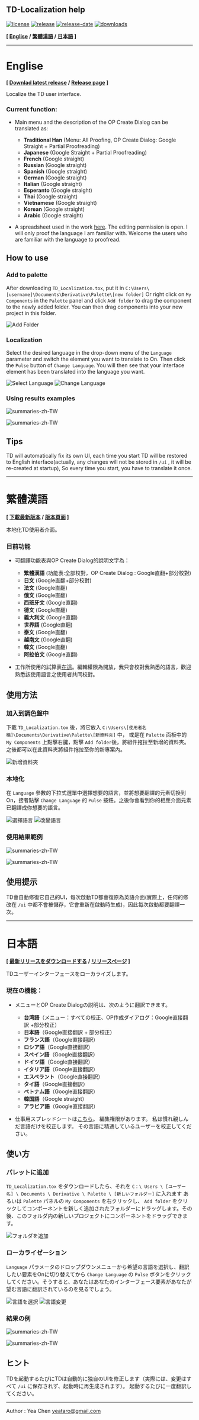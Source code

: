 TD-Localization help
---
[![license](https://img.shields.io/github/license/yeataro/TD-Localization.svg)](LICENSE)
[![release](https://img.shields.io/github/release/yeataro/TD-Localization.svg)](https://github.com/yeataro/TD-Localization/releases/latest)
[![release-date](https://img.shields.io/github/release-date/yeataro/TD-Localization.svg)](https://github.com/yeataro/TD-Localization/releases)
[![downloads](https://img.shields.io/github/downloads/yeataro/TD-Localization/total.svg)](https://github.com/yeataro/TD-Localization/releases/latest/download/TD_Localization.tox)

**[ [Englise](#english) / [繁體漢語](#繁體漢語) / [日本語](#日本語) ]**

----------
# Englise
**[ 
[Downlad latest release](https://github.com/yeataro/TD-Localization/releases/latest/download/TD_Localization.tox)
 / 
[Release page](https://github.com/yeataro/TD-Localization/releases/)
 ]**

Localize the TD user interface.



### Current function: 

- Main menu and the description of the OP Create Dialog can be translated as:

	- **Traditional Han** (Menu: All Proofing, OP Create Dialog: Google Straight + Partial Proofreading)
	- **Japanese** (Google Straight + Partial Proofreading)
	- **French** (Google straight)
	- **Russian** (Google straight)
	- **Spanish** (Google straight)
	- **German** (Google straight)
	- **Italian** (Google straight)
	- **Esperanto** (Google straight)
	- **Thai** (Google straight)
	- **Vietnamese** (Google straight)
	- **Korean** (Google straight)
	- **Arabic** (Google straight)

- A spreadsheet used in the work [here](https://docs.google.com/spreadsheets/d/1NJm6y2Eg9iyHv9mFdaBHJw_12bNU1CDQBGmgoTJVkHo/edit?usp=sharing). The editing permission is open. I will only proof the language I am familiar with. Welcome the users who are familiar with the language to proofread.
## How to use
### Add to palette
After downloading `TD_Localization.tox`, put it in `C:\Users\[username]\Documents\Derivative\Palette\[new folder]`
Or right click on `My Components` in the `Palette` panel and click `Add folder` to drag the component to the newly added folder. You can then drag components into your new project in this folder.

![Add Folder](img/ADD-TO-PALETTE-0.png)

### Localization
Select the desired language in the drop-down menu of the `Language` parameter and switch the element you want to translate to On. Then click the `Pulse` button of `Change Language`. You will then see that your interface element has been translated into the language you want.

![Select Language](img/choice-l.png)
![Change Language](img/change-l.png)

### Using results examples
![summaries-zh-TW](img/menus-fr.png)

![summaries-zh-TW](img/summaries-fr.png)


## Tips
TD will automatically fix its own UI, each time you start TD will be restored to English interface(actually, any changes will not be stored in `/ui` , it will be re-created at startup), So every time you start, you have to translate it once.

----------

# 繁體漢語
**[ 
[下載最新版本](https://github.com/yeataro/TD-Localization/releases/latest/download/TD_Localization.tox)
 / 
[版本頁面](https://github.com/yeataro/TD-Localization/releases/)
 ]**

本地化TD使用者介面。
### 目前功能 

- 可翻譯功能表與OP Create Dialog的說明文字為：

	- **繁體漢語** (功能表:全部校對，OP Create Dialog : Google直翻+部分校對)
	- **日文** (Google直翻+部分校對)
	- **法文** (Google直翻)
	- **俄文** (Google直翻)
	- **西班牙文** (Google直翻)
	- **德文** (Google直翻)
	- **義大利文** (Google直翻)
	- **世界語** (Google直翻)
	- **泰文** (Google直翻)
	- **越南文** (Google直翻)
	- **韓文** (Google直翻)
	- **阿拉伯文** (Google直翻)

- 工作所使用的試算表[在這](https://docs.google.com/spreadsheets/d/1NJm6y2Eg9iyHv9mFdaBHJw_12bNU1CDQBGmgoTJVkHo/edit?usp=sharing)。編輯權限為開放，我只會校對我熟悉的語言，歡迎熟悉該使用語言之使用者共同校對。
## 使用方法
### 加入到調色盤中
下載 `TD_Localization.tox` 後，將它放入 `C:\Users\[使用者名稱]\Documents\Derivative\Palette\[新資料夾]` 中，
或是在 `Palette` 面板中的 `My Components` 上點擊右鍵，點擊 `Add folder`後，將組件拖拉至新增的資料夾。之後都可以在此資料夾將組件拖拉至你的新專案內。

![新增資料夾](img/ADD-TO-PALETTE-0.png)

### 本地化
在 `Language` 參數的下拉式選單中選擇想要的語言，並將想要翻譯的元素切換到On，接者點擊 `Change Language` 的 `Pulse` 按鈕。之後你會看到你的相應介面元素已翻譯成你想要的語言。

![選擇語言](img/choice-l.png)
![改變語言](img/change-l.png)

### 使用結果範例
![summaries-zh-TW](img/menus.png)

![summaries-zh-TW](img/summaries.png)

## 使用提示
TD會自動修復它自己的UI，每次啟動TD都會復原為英語介面(實際上，任何的修改在 `/ui` 中都不會被儲存，它會重新在啟動時生成)，因此每次啟動都要翻譯一次。

---
# 日本語
**[ 
[最新リリースをダウンロードする](https://github.com/yeataro/TD-Localization/releases/latest/download/TD_Localization.tox)
 / 
[リリースページ](https://github.com/yeataro/TD-Localization/releases/)
 ]**

TDユーザーインターフェースをローカライズします。

### 現在の機能：

 - メニューとOP Create Dialogの説明は、次のように翻訳できます。

 	-  **台湾語**（メニュー：すべての校正、OP作成ダイアログ：Google直接翻訳 +部分校正）
 	-  **日本語**（Google直接翻訳 + 部分校正）
 	-  **フランス語**（Google直接翻訳）
 	-  **ロシア語**（Google直接翻訳）
 	-  **スペイン語**（Google直接翻訳）
 	-  **ドイツ語**（Google直接翻訳）
 	-  **イタリア語**（Google直接翻訳）
 	-  **エスペラント**（Google直接翻訳）
 	-  **タイ語**（Google直接翻訳）
 	-  **ベトナム語**（Google直接翻訳）
 	-  **韓国語**（Google straight）
 	-  **アラビア語**（Google直接翻訳）

 - 仕事用スプレッドシートは[こちら](https://docs.google.com/spreadsheets/d/1NJm6y2Eg9iyHv9mFdaBHJw_12bNU1CDQBGmgoTJVkHo/edit?usp=sharing)。 編集権限があります。 私は慣れ親しんだ言語だけを校正します。 その言語に精通しているユーザーを校正してください。
 

## 使い方
### パレットに追加
`TD_Localization.tox` をダウンロードしたら、それを `C：\ Users \ [ユーザー名] \ Documents \ Derivative \ Palette \ [新しいフォルダー]` に入れます
あるいは `Palette` パネルの `My Components` を右クリックし、 `Add folder` をクリックしてコンポーネントを新しく追加されたフォルダーにドラッグします。その後、このフォルダ内の新しいプロジェクトにコンポーネントをドラッグできます。

![フォルダを追加](img/ADD-TO-PALETTE-0.png)

### ローカライゼーション
`Language` パラメータのドロップダウンメニューから希望の言語を選択し、翻訳したい要素をOnに切り替えてから `Change Language` の `Pulse` ボタンをクリックしてください。そうすると、あなたはあなたのインターフェース要素があなたが望む言語に翻訳されているのを見るでしょう。

![言語を選択](img/choice-l.png)
![言語変更](img/change-l.png)

### 結果の例
![summaries-zh-TW](img/menus-jp.png)

![summaries-zh-TW](img/summaries-jp.png)

## ヒント
TDを起動するたびにTDは自動的に独自のUIを修正します（実際には、変更はすべて `/ui` に保存されず、起動時に再生成されます）。 起動するたびに一度翻訳してください。

----------

Author : Yea Chen <yeataro@gmail.com>
